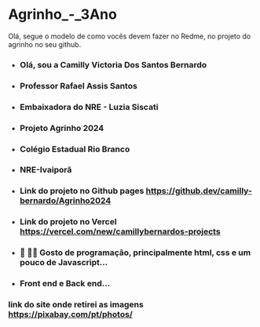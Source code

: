 # Agrinho_-_3Ano

Olá, segue o modelo de como vocês devem fazer no Redme, no projeto do agrinho no seu github.


- ### Olá, sou a Camilly Victoria Dos Santos Bernardo
- ### Professor Rafael Assis Santos
- ### Embaixadora do NRE - Luzia Siscati
- ### Projeto Agrinho 2024
- ### Colégio Estadual Rio Branco
- ### NRE-Ivaiporã
- ### Link do projeto no Github pages https://github.dev/camilly-bernardo/Agrinho2024
- ### Link do projeto no Vercel https://vercel.com/new/camillybernardos-projects
- ### 👀 👨‍💻 Gosto de programação, principalmente html, css e um pouco de Javascript...
- ### Front end e Back end...
 

### link do site onde retirei as imagens https://pixabay.com/pt/photos/
